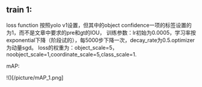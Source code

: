 ## train 1:
loss function 按照yolo v1设置，但其中的object confidence一项的标签设置的为1，而不是文章中要求的pre和gt的IOU，
训练参数：lr初始为0.0005，学习率按exponential下降（阶段试的），每5000步下降一次，decay_rate为0.5.optimizer为动量sgd。
loss的权重为：object_scale=5，noobject_scale=1,coordinate_scale=5,class_scale=1. 

mAP:

!()[/picture/mAP_1.png]

